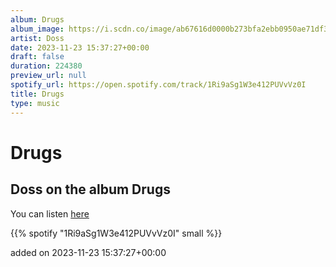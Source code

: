 ```yaml
---
album: Drugs
album_image: https://i.scdn.co/image/ab67616d0000b273bfa2ebb0950ae71df3643326
artist: Doss
date: 2023-11-23 15:37:27+00:00
draft: false
duration: 224380
preview_url: null
spotify_url: https://open.spotify.com/track/1Ri9aSg1W3e412PUVvVz0I
title: Drugs
type: music
---
```



# Drugs

## Doss on the album Drugs

You can listen [here](https://open.spotify.com/track/1Ri9aSg1W3e412PUVvVz0I)

{{% spotify "1Ri9aSg1W3e412PUVvVz0I" small %}}

added on 2023-11-23 15:37:27+00:00